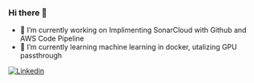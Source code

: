 ### Hi there 👋

* 🔭 I’m currently working on Implimenting SonarCloud with Github and AWS Code Pipeline
* 🌱 I’m currently learning machine learning in docker, utalizing GPU passthrough

[![Linkedin](https://github.com/jasonlang1980/jasonlang1980/blob/master/linkedin.png)](https://www.linkedin.com/in/jason-lang-1525a86b/)